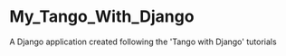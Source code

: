 My_Tango_With_Django
====================

A Django application created following the 'Tango with Django' tutorials
